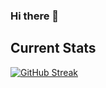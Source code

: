 ### Hi there 👋


Current Stats
---
[![GitHub Streak](https://github-readme-streak-stats.herokuapp.com?user=monira7714&theme=noctis-minimus)](https://git.io/streak-stats)
<!--
**monira7714/monira7714** is a ✨ _special_ ✨ repository because its `README.md` (this file) appears on your GitHub profile.

Here are some ideas to get you started:

- 🔭 I’m currently working on ...
- 🌱 I’m currently learning ...
- 👯 I’m looking to collaborate on ...
- 🤔 I’m looking for help with ...
- 💬 Ask me about ...
- 📫 How to reach me: ...
- 😄 Pronouns: ...
- ⚡ Fun fact: ...
-->
